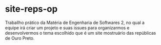 # site-reps-op
Traballho prático da Matéria de Engenharia de Softwares 2, no qual a equipe irá criar um projeto e suas issues para organizarmos e desenvolvermos o tema escolhido que é um site mostruário das repúblicas de  Ouro Preto.
